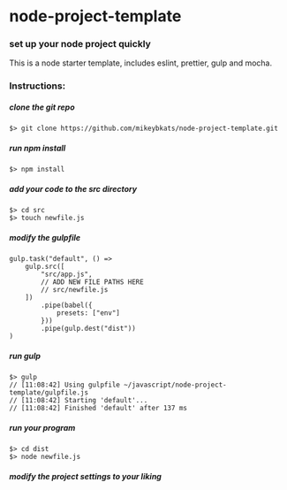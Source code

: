 # node-project-template
### set up your node project quickly

This is a node starter template, includes eslint, prettier, gulp and mocha. 

### Instructions:

##### clone the git repo
```
$> git clone https://github.com/mikeybkats/node-project-template.git
```

##### run npm install
```
$> npm install
```

##### add your code to the src directory
```
$> cd src
$> touch newfile.js
```

##### modify the gulpfile
```
gulp.task("default", () =>
    gulp.src([
        "src/app.js",
        // ADD NEW FILE PATHS HERE
        // src/newfile.js
    ])
        .pipe(babel({
            presets: ["env"]
        }))
        .pipe(gulp.dest("dist"))
)
```

##### run gulp
```
$> gulp
// [11:08:42] Using gulpfile ~/javascript/node-project-template/gulpfile.js
// [11:08:42] Starting 'default'...
// [11:08:42] Finished 'default' after 137 ms
```

##### run your program
```
$> cd dist
$> node newfile.js 
```

##### modify the project settings to your liking
